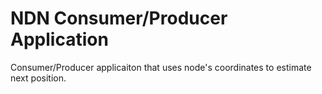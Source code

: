 # NDN Consumer/Producer Application

Consumer/Producer applicaiton that uses node's coordinates to estimate next position.
